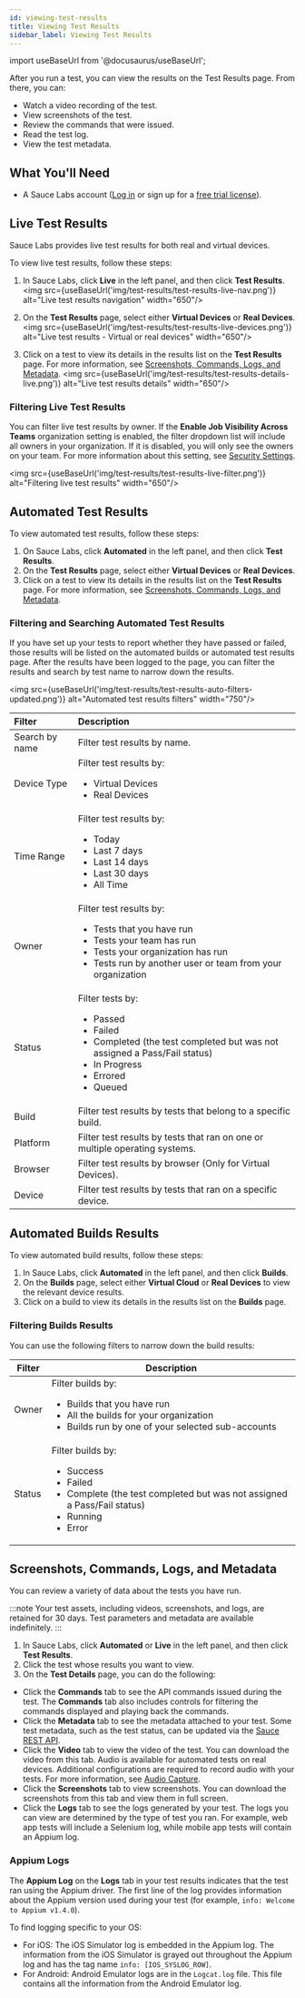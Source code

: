 ```yaml
---
id: viewing-test-results
title: Viewing Test Results
sidebar_label: Viewing Test Results
---
```


import useBaseUrl from '@docusaurus/useBaseUrl';

After you run a test, you can view the results on the Test Results page. From there, you can:

- Watch a video recording of the test.
- View screenshots of the test.
- Review the commands that were issued.
- Read the test log.
- View the test metadata.

## What You'll Need

- A Sauce Labs account ([Log in](https://accounts.saucelabs.com/am/XUI/#login/) or sign up for a [free trial license](https://saucelabs.com/sign-up)).

## Live Test Results

Sauce Labs provides live test results for both real and virtual devices.

To view live test results, follow these steps:

1. In Sauce Labs, click **Live** in the left panel, and then click **Test Results**.
   <img src={useBaseUrl('img/test-results/test-results-live-nav.png')} alt="Live test results navigation" width="650"/>

2. On the **Test Results** page, select either **Virtual Devices** or **Real Devices**.
   <img src={useBaseUrl('img/test-results/test-results-live-devices.png')} alt="Live test results - Virtual or real devices" width="650"/>

3. Click on a test to view its details in the results list on the **Test Results** page. For more information, see [Screenshots, Commands, Logs, and Metadata](#screenshots-commands-logs-and-metadata).
   <img src={useBaseUrl('img/test-results/test-results-details-live.png')} alt="Live test results details" width="650"/>

### Filtering Live Test Results

You can filter live test results by owner. If the **Enable Job Visibility Across Teams** organization setting is enabled, the filter dropdown list will include all owners in your organization. If it is disabled, you will only see the owners on your team. For more information about this setting, see [Security Settings](/basics/acct-team-mgmt/org-settings/#security-settings).

<img src={useBaseUrl('img/test-results/test-results-live-filter.png')} alt="Filtering live test results" width="650"/>

## Automated Test Results

To view automated test results, follow these steps:

1. On Sauce Labs, click **Automated** in the left panel, and then click **Test Results**.
2. On the **Test Results** page, select either **Virtual Devices** or **Real Devices**.
3. Click on a test to view its details in the results list on the **Test Results** page. For more information, see [Screenshots, Commands, Logs, and Metadata](#screenshots-commands-logs-and-metadata).

### Filtering and Searching Automated Test Results

If you have set up your tests to report whether they have passed or failed, those results will be listed on the automated builds or automated test results page. After the results have been logged to the page, you can filter the results and search by test name to narrow down the results.

<img src={useBaseUrl('img/test-results/test-results-auto-filters-updated.png')} alt="Automated test results filters" width="750"/>

| Filter         | Description                                                                                                                                                                                                 |
| :------------- | :---------------------------------------------------------------------------------------------------------------------------------------------------------------------------------------------------------- |
| Search by name | Filter test results by name.                                                                                                                                                                                |
| Device Type    | Filter test results by: <ul><li>Virtual Devices</li><li>Real Devices</li></ul>                                                                                                                              |
| Time Range     | Filter test results by: <ul><li>Today</li><li>Last 7 days</li><li>Last 14 days</li><li>Last 30 days</li><li>All Time</li></ul>                                                                              |
| Owner          | Filter test results by: <ul><li>Tests that you have run</li><li>Tests your team has run</li><li>Tests your organization has run</li><li>Tests run by another user or team from your organization</li></ul>  |
| Status         | Filter tests by: <ul><li>Passed</li><li>Failed</li><li>Completed (the test completed but was not assigned a Pass/Fail status)</li><li>In Progress</li><li>Errored</li><li>Queued</li></ul>                  |
| Build          | Filter test results by tests that belong to a specific build.                                                                                                                                               |
| Platform       | Filter test results by tests that ran on one or multiple operating systems.                                                                                                                                 |
| Browser        | Filter test results by browser (Only for Virtual Devices).                                                                                                                                                  |
| Device         | Filter test results by tests that ran on a specific device.                                                                                                                                                 |

## Automated Builds Results

To view automated build results, follow these steps:

1. In Sauce Labs, click **Automated** in the left panel, and then click **Builds**.
2. On the **Builds** page, select either **Virtual Cloud** or **Real Devices** to view the relevant device results.
3. Click on a build to view its details in the results list on the **Builds** page.

### Filtering Builds Results

You can use the following filters to narrow down the build results:

| Filter | Description                                                                                                                                                            |
| ------ | ---------------------------------------------------------------------------------------------------------------------------------------------------------------------- |
| Owner  | Filter builds by: <ul><li>Builds that you have run</li><li>All the builds for your organization</li><li>Builds run by one of your selected sub-accounts</li></ul>      |
| Status | Filter builds by: <ul><li>Success</li><li>Failed</li><li>Complete (the test completed but was not assigned a Pass/Fail status)</li><li>Running</li><li>Error</li></ul> |

## Screenshots, Commands, Logs, and Metadata

You can review a variety of data about the tests you have run.

:::note
Your test assets, including videos, screenshots, and logs, are retained for 30 days. Test parameters and metadata are available indefinitely.
:::

1. In Sauce Labs, click **Automated** or **Live** in the left panel, and then click **Test Results**.
2. Click the test whose results you want to view.
3. On the **Test Details** page, you can do the following:

- Click the **Commands** tab to see the API commands issued during the test. The **Commands** tab also includes controls for filtering the commands displayed and playing back the commands.
- Click the **Metadata** tab to see the metadata attached to your test. Some test metadata, such as the test status, can be updated via the [Sauce REST API](/test-results/test-status).
- Click the **Video** tab to view the video of the test. You can download the video from this tab. Audio is available for automated tests on real devices. Additional configurations are required to record audio with your tests. For more information, see [Audio Capture](/mobile-apps/features/audio-capture/).
- Click the **Screenshots** tab to view screenshots. You can download the screenshots from this tab and view them in full screen.
- Click the **Logs** tab to see the logs generated by your test. The logs you can view are determined by the type of test you ran. For example, web app tests will include a Selenium log, while mobile app tests will contain an Appium log.

### Appium Logs

The **Appium Log** on the **Logs** tab in your test results indicates that the test ran using the Appium driver. The first line of the log provides information about the Appium version used during your test (for example, `info: Welcome to Appium v1.4.0`).

To find logging specific to your OS:

- For iOS: The iOS Simulator log is embedded in the Appium log. The information from the iOS Simulator is grayed out throughout the Appium log and has the tag name `info: [IOS_SYSLOG_ROW]`.
- For Android: Android Emulator logs are in the `Logcat.log` file. This file contains all the information from the Android Emulator log.
